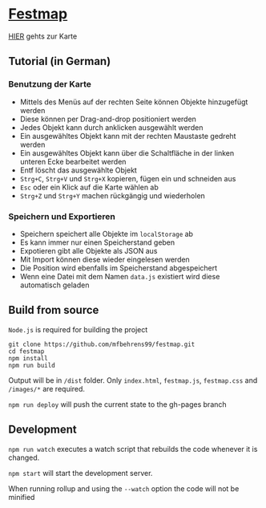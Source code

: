 # [Festmap](https://mfbehrens99.github.io/festmap/)

[HIER](https://mfbehrens99.github.io/festmap/dist) gehts zur Karte

## Tutorial (in German)
### Benutzung der Karte
* Mittels des Menüs auf der rechten Seite können Objekte hinzugefügt werden
* Diese können per Drag-and-drop positioniert werden
* Jedes Objekt kann durch anklicken ausgewählt werden
* Ein ausgewähltes Objekt kann mit der rechten Maustaste gedreht werden
* Ein ausgewähltes Objekt kann über die Schaltfläche in der linken unteren Ecke bearbeitet werden
* Entf löscht das ausgewählte Objekt 
* `Strg+C`, `Strg+V` und `Strg+X` kopieren, fügen ein und schneiden aus
* `Esc` oder ein Klick auf die Karte wählen ab
* `Strg+Z` und `Strg+Y` machen rückgängig und wiederholen

### Speichern und Exportieren
* Speichern speichert alle Objekte im `localStorage` ab
* Es kann immer nur einen Speicherstand geben
* Expotieren gibt alle Objekte als JSON aus
* Mit Import können diese wieder eingelesen werden
* Die Position wird ebenfalls im Speicherstand abgespeichert
* Wenn eine Datei mit dem Namen `data.js` existiert wird diese automatisch geladen

## Build from source
`Node.js` is required for building the project

```
git clone https://github.com/mfbehrens99/festmap.git
cd festmap
npm install
npm run build
```

Output will be in `/dist` folder. Only `index.html`, `festmap.js`, `festmap.css` and `/images/*` are required.

`npm run deploy` will push the current state to the gh-pages branch

## Development
`npm run watch` executes a watch script that rebuilds the code whenever it is changed.

`npm start` will start the development server.

When running rollup and using the `--watch` option the code will not be minified
